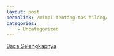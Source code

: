 ```yaml
---
layout: post
permalink: /mimpi-tentang-tas-hilang/
categories:
    - Uncategorized
---
```


[Baca Selengkapnya](/02)